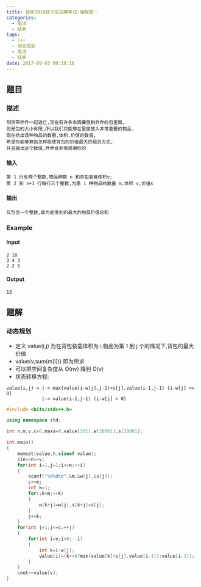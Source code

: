 ```yaml
---
title: 链家2018链习生招聘考试-编程题一
categories:
  - 笔试
  - 链家
tags:
  - C++
  - 动态规划
  - 笔试
  - 链家
date: 2017-09-03 00:10:16
---
```

## 题目
### 描述
	玥玥带乔乔一起逃亡,现在有许多东西要放到乔乔的包里面,
	但是包的大小有限,所以我们只能够在里面放入非常重要的物品.
	现在给出该种物品的数量,体积,价值的数值,
	希望你能够算出怎样能使背包的价值最大的组合方式,
	并且输出这个数值,乔乔会非常感谢你的
#### 输入
	第 1 行有两个整数,物品种数 n 和背包装载体积v;
	第 2 到 n+1 行每行三个整数,为第 i 种物品的数量 m,体积 v,价值s 
#### 输出
	仅包含一个整数,即为能拿到的最大的物品价值总和
### Example
#### Input
	2 10
	3 4 3
	2 2 5
#### Output
	13
## 题解
### 动态规划
* 定义 value(i,j) 为在背包装载体积为 i,物品为第 1 到 j 个的情况下,背包的最大价值
* value(v,sum(m[i])) 即为所求
* 可以把空间复杂度从 O(nv) 降到 O(v)
* 状态转移方程:

```
value(i,j) = |-> max(value(i-w[j],j-1)+s[j],value(i-1,j-1) (i-w[j] >= 0)
             |-> value(i-1,j-1) (i-w[j] < 0)

```

```cpp
#include <bits/stdc++.h>

using namespace std;

int n,m,v,c=0,maxs=0,value[501],w[20001],s[20001];

int main()
{
    memset(value,0,sizeof value);
    cin>>n>>v;
    for(int i=1,j=1;i<=n;++i)
    {
        scanf("%d%d%d",&m,&w[j],&s[j]);
        c+=m;
        int k=1;
        for(;k<m;++k)
        {
            w[k+j]=w[j],s[k+j]=s[j];
        }
        j+=k;
    }
    for(int j=1;j<=c;++j)
    {
        for(int i=v;i>0;--i)
        {
            int k=i-w[j];
            value[i]=(k>=0?max(value[k]+s[j],value[i-1]):value[i-1]);
        }
    }
    cout<<value[v];
}

```